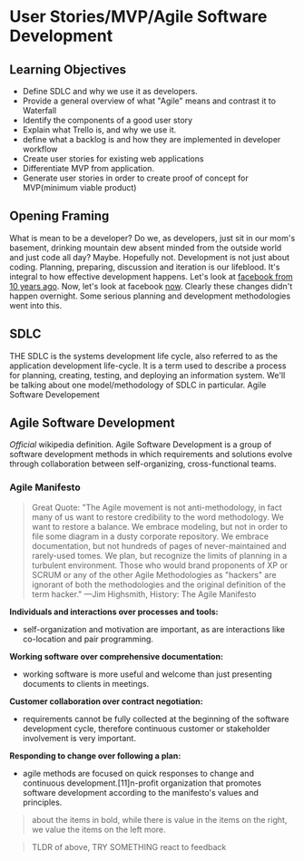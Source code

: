# User Stories/MVP/Agile Software Development

## Learning Objectives
- Define SDLC and why we use it as developers.
- Provide a general overview of what "Agile" means and contrast it to Waterfall
- Identify the components of a good user story
- Explain what Trello is, and why we use it.
- define what a backlog is and how they are implemented in developer workflow
- Create user stories for existing web applications
- Differentiate MVP from application.
- Generate user stories in order to create proof of concept for MVP(minimum viable product)

## Opening Framing

What is mean to be a developer? Do we, as developers, just sit in our mom's basement, drinking mountain dew absent minded from the outside world and just code all day? Maybe. Hopefully not. Development is not just about coding. Planning, preparing, discussion and iteration is our lifeblood. It's integral to how effective development happens. Let's look at [facebook from 10 years ago](http://editorial.designtaxi.com/news-facebook050214/2.jpg). Now, let's look at facebook [now](http://rack.0.mshcdn.com/media/ZgkyMDE0LzA1LzI5LzIxLzIwMTB6dWNrLmQ0NGNiLmpwZwpwCXRodW1iCTg1MHg4NTA-CmUJanBn/461e20d3/dcf/2010zuck.jpg). Clearly these changes didn't happen overnight. Some serious planning and development methodologies went into this.

## SDLC
THE SDLC is the systems development life cycle, also referred to as the application development life-cycle. It is a term used to describe a process for planning, creating, testing, and deploying an information system. We'll be talking about one model/methodology of SDLC in particular. Agile Software Developement

## Agile Software Development
*Official* wikipedia definition. Agile Software Development is a group of software development methods in which requirements and solutions evolve through collaboration between self-organizing, cross-functional teams.

### Agile Manifesto
> Great Quote: "The Agile movement is not anti-methodology, in fact many of us want to restore credibility to the word methodology. We want to restore a balance. We embrace modeling, but not in order to file some diagram in a dusty corporate repository. We embrace documentation, but not hundreds of pages of never-maintained and rarely-used tomes. We plan, but recognize the limits of planning in a turbulent environment. Those who would brand proponents of XP or SCRUM or any of the other Agile Methodologies as "hackers" are ignorant of both the methodologies and the original definition of the term hacker." —Jim Highsmith, History: The Agile Manifesto

<b>Individuals and interactions over processes and tools:</b>
- self-organization and motivation are important, as are interactions like co-location and pair programming.

<b>Working software over comprehensive documentation:</b>
- working software is more useful and welcome than just presenting documents to clients in meetings.

<b>Customer collaboration over contract negotiation:</b>
- requirements cannot be fully collected at the beginning of the software development cycle, therefore continuous customer or stakeholder involvement is very important.

<b>Responding to change over following a plan:</b>
- agile methods are focused on quick responses to change and continuous development.[11]n-profit organization that promotes software development according to the manifesto's values and principles.

> about the items in bold, while there is value in the items on the right, we value the items on the left more.

> TLDR of above, TRY SOMETHING react to feedback
